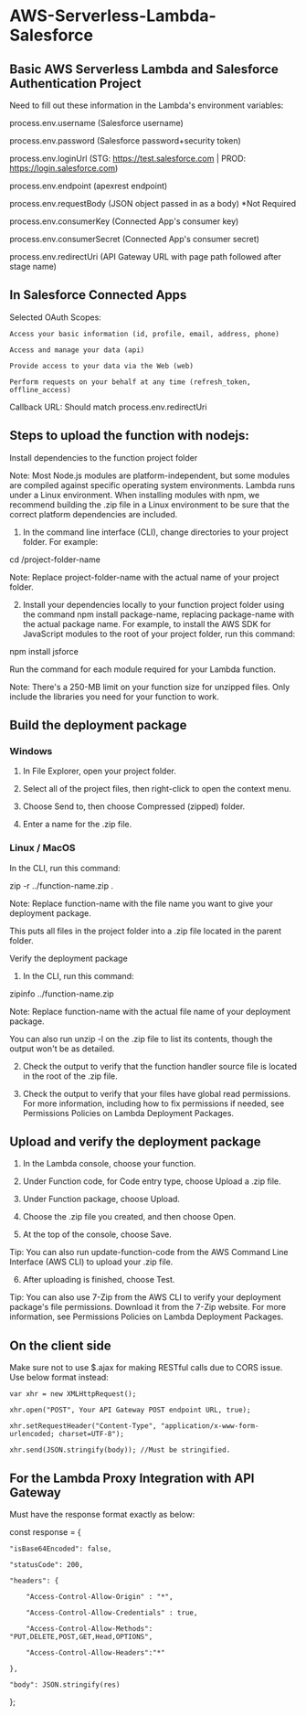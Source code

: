 # AWS-Serverless-Lambda-Salesforce
## Basic AWS Serverless Lambda and Salesforce Authentication Project

Need to fill out these information in the Lambda's environment variables:

process.env.username (Salesforce username)

process.env.password (Salesforce password+security token)

process.env.loginUrl (STG: https://test.salesforce.com | PROD: https://login.salesforce.com)

process.env.endpoint (apexrest endpoint)

process.env.requestBody (JSON object passed in as a body) *Not Required

process.env.consumerKey (Connected App's consumer key)

process.env.consumerSecret (Connected App's consumer secret)

process.env.redirectUri (API Gateway URL with page path followed after stage name)

## In Salesforce Connected Apps

Selected OAuth Scopes: 

    Access your basic information (id, profile, email, address, phone)

    Access and manage your data (api)

    Provide access to your data via the Web (web)

    Perform requests on your behalf at any time (refresh_token, offline_access)

Callback URL: Should match process.env.redirectUri 

## Steps to upload the function with nodejs:

Install dependencies to the function project folder

Note: Most Node.js modules are platform-independent, but some modules are compiled against specific operating system environments. Lambda runs under a Linux environment. When installing modules with npm, we recommend building the .zip file in a Linux environment to be sure that the correct platform dependencies are included.

1.    In the command line interface (CLI), change directories to your project folder. For example:

cd /project-folder-name

Note: Replace project-folder-name with the actual name of your project folder.

2.    Install your dependencies locally to your function project folder using the command npm install package-name, replacing package-name with the actual package name. For example, to install the AWS SDK for JavaScript modules to the root of your project folder, run this command:

npm install jsforce

Run the command for each module required for your Lambda function.

Note: There's a 250-MB limit on your function size for unzipped files. Only include the libraries you need for your function to work.

## Build the deployment package

### Windows

1.    In File Explorer, open your project folder.

2.    Select all of the project files, then right-click to open the context menu.

3.    Choose Send to, then choose Compressed (zipped) folder.

4.    Enter a name for the .zip file.

### Linux / MacOS

In the CLI, run this command:

zip -r ../function-name.zip .

Note: Replace function-name with the file name you want to give your deployment package.

This puts all files in the project folder into a .zip file located in the parent folder.

Verify the deployment package

1.    In the CLI, run this command:

zipinfo ../function-name.zip

Note: Replace function-name with the actual file name of your deployment package.

You can also run unzip -l on the .zip file to list its contents, though the output won't be as detailed.

2.    Check the output to verify that the function handler source file is located in the root of the .zip file.

3.    Check the output to verify that your files have global read permissions. For more information, including how to fix permissions if needed, see Permissions Policies on Lambda Deployment Packages.

## Upload and verify the deployment package

1.    In the Lambda console, choose your function.

2.    Under Function code, for Code entry type, choose Upload a .zip file.

3.    Under Function package, choose Upload.

4.    Choose the .zip file you created, and then choose Open.

5.    At the top of the console, choose Save.

Tip: You can also run update-function-code from the AWS Command Line Interface (AWS CLI) to upload your .zip file.

6.    After uploading is finished, choose Test.

Tip: You can also use 7-Zip from the AWS CLI to verify your deployment package's file permissions. Download it from the 7-Zip website. For more information, see Permissions Policies on Lambda Deployment Packages.

## On the client side

Make sure not to use $.ajax for making RESTful calls due to CORS issue. Use below format instead:

    var xhr = new XMLHttpRequest();

    xhr.open("POST", Your API Gateway POST endpoint URL, true);

    xhr.setRequestHeader("Content-Type", "application/x-www-form-urlencoded; charset=UTF-8");

    xhr.send(JSON.stringify(body)); //Must be stringified.

## For the Lambda Proxy Integration with API Gateway

Must have the response format exactly as below:

const response = {

    "isBase64Encoded": false,

    "statusCode": 200,

    "headers": {

        "Access-Control-Allow-Origin" : "*",

        "Access-Control-Allow-Credentials" : true,

        "Access-Control-Allow-Methods": "PUT,DELETE,POST,GET,Head,OPTIONS",

        "Access-Control-Allow-Headers":"*"

    },

    "body": JSON.stringify(res)
};
